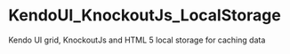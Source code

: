 KendoUI_KnockoutJs_LocalStorage
===============================

Kendo UI grid, KnockoutJs and HTML 5 local storage for caching data 
